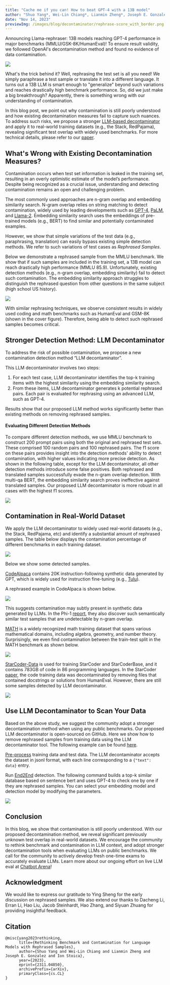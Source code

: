 ```yaml
---
title: "Cache me if you can! How to beat GPT-4 with a 13B model"
author: "Shuo Yang*, Wei-Lin Chiang*, Lianmin Zheng*, Joseph E. Gonzalez, Ion Stoica"
date: "Nov 14, 2023"
previewImg: /images/blog/decontaminator/rephrase-score_with_border.png
---
```



Announcing Llama-rephraser: 13B models reaching GPT-4 performance in major benchmarks (MMLU/GSK-8K/HumanEval)! 
To ensure result validity, we followed OpenAI's decontamination method and found no evidence of data contamination.


<img src="/images/blog/decontaminator/llama-rephraser.png" style="display:block; margin-top: auto; margin-left: auto; margin-right: auto; margin-bottom: auto;"></img>

What's the trick behind it? Well, rephrasing the test set is all you need! We simply paraphrase a test sample or translate it into a different language. It turns out a 13B LLM is smart enough to "generalize" beyond such variations and reaches drastically high benchmark performance. So, did we just make a big breakthrough? Apparently, there is something wrong with our understanding of contamination.

In this blog post, we point out why contamination is still poorly understood and how existing decontamination measures fail to capture such nuances. To address such risks, we propose a stronger [LLM-based decontaminator](https://github.com/lm-sys/llm-decontaminator) and apply it to real-world training datasets (e.g., the Stack, RedPajama), revealing significant test overlap with widely used benchmarks. 
For more technical details, please refer to our [paper](https://arxiv.org/pdf/2311.04850.pdf).


## **What's Wrong with Existing Decontamination Measures?**

Contamination occurs when test set information is leaked in the training set, resulting in an overly optimistic estimate of the model’s performance.
Despite being recognized as a crucial issue, understanding and detecting contamination remains an open and challenging problem.

The most commonly used approaches are n-gram overlap and embedding similarity search.
N-gram overlap relies on string matching to detect contamination, widely used by leading developments such as [GPT-4](https://arxiv.org/pdf/2303.08774.pdf), [PaLM](https://arxiv.org/pdf/2204.02311.pdf), and [Llama-2](https://arxiv.org/pdf/2307.09288.pdf).
Embedding similarity search uses the embeddings of pre-trained models (e.g., BERT) to find similar and potentially contaminated examples.

However, we show that simple variations of the test data (e.g., paraphrasing, translation) can easily bypass existing simple detection methods. 
We refer to such variations of test cases as _Rephrased Samples_.

Below we demonstrate a rephrased sample from the MMLU benchmark. We show that if such samples are included in the training set, a 13B model can reach drastically high performance (MMLU 85.9).
Unfortunately, existing detection methods (e.g., n-gram overlap, embedding similarity) fail to detect such contamination. The embedding similarity approach struggles to distinguish the rephrased question from other questions in the same subject (high school US history).



<img src="/images/blog/decontaminator/overview.png" style="display:block; margin:auto; max-width:100%; height:auto;">


With similar rephrasing techniques, we observe consistent results in widely used coding and math benchmarks such as HumanEval and GSM-8K (shown in the cover figure). Therefore, being able to detect such rephrased samples becomes critical.



## **Stronger Detection Method: LLM Decontaminator**

To address the risk of possible contamination, we propose a new contamination detection method “LLM decontaminator”.

This LLM decontaminator involves two steps:

  1. For each test case, LLM decontaminator identifies the top-k training items with the highest similarity using the embedding similarity search.
  2. From these items, LLM decontaminator generates k potential rephrased pairs. Each pair is evaluated for rephrasing using an advanced LLM, such as GPT-4.

Results show that our proposed LLM method works significantly better than existing methods on removing rephrased samples.

#### **Evaluating Different Detection Methods**

To compare different detection methods, we use MMLU benchmark to construct 200 prompt pairs using both the original and rephrased test sets. These comprised 100 random pairs and 100 rephrased pairs.
The f1 score on these pairs provides insight into the detection methods' ability to detect contamination, with higher values indicating more precise detection.
As shown in the following table, except for the LLM decontaminator, all other detection methods introduce some false positives. Both rephrased and translated samples successfully evade the n-gram overlap detection. With multi-qa BERT, the embedding similarity search proves ineffective against translated samples. Our proposed LLM decontaminator is more robust in all cases with the highest f1 scores.



<img src="/images/blog/decontaminator/MMLU-us-f1score.png" style="display:block; margin:auto; max-width:100%; height:auto;">

## **Contamination in Real-World Dataset**

We apply the LLM decontaminator to widely used real-world datasets (e.g., the Stack, RedPajama, etc) and identify a substantial amount of rephrased samples. The table below displays the contamination percentage of different benchmarks in each training dataset.


<img src="/images/blog/decontaminator/real-world-rephrase.png" style="display:block; margin:auto; max-width:100%; height:auto;">

Below we show some detected samples.

[CodeAlpaca](https://github.com/sahil280114/codealpaca) contains 20K instruction-following synthetic data generated by GPT, which is widely used for instruction fine-tuning (e.g., [Tulu](https://huggingface.co/TheBloke/tulu-30B-fp16)). 

A rephrased example in CodeAlpaca is shown below.

<img src="/images/blog/decontaminator/codealpaca-rephrase.png" style="display:block; margin-top: auto; margin-left: auto; margin-right: auto; margin-bottom: auto;"></img>

This suggests contamination may subtly present in synthetic data generated by LLMs. In the Phi-1 [report](https://arxiv.org/pdf/2306.11644.pdf), they also discover such semantically similar test samples that are undetectable by n-gram overlap.


[MATH](https://github.com/hendrycks/math) is a widely recognized math training dataset that spans various mathematical domains, including algebra, geometry, and number theory. 
Surprisingly, we even find contamination between the train-test split in the MATH benchmark as shown below.


<img src="/images/blog/decontaminator/MATH-rephrase.png" style="display:block; margin-top: auto; margin-left: auto; margin-right: auto; margin-bottom: auto;"></img>

[StarCoder-Data](https://huggingface.co/datasets/bigcode/starcoderdata) is used for training StarCoder and StarCoderBase, and it contains 783GB of code in 86 programming languages. In the StarCoder [paper](https://arxiv.org/pdf/2305.06161.pdf), the code training data was decontaminated by removing files that contained docstrings or solutions from HumanEval. However, there are still some samples detected by LLM decontaminator.

<img src="/images/blog/decontaminator/starcoder-rephrase.png" style="display:block; margin-top: auto; margin-left: auto; margin-right: auto; margin-bottom: auto;"></img>

## **Use LLM Decontaminator to Scan Your Data**

Based on the above study, we suggest the community adopt a stronger decontamination method when using any public benchmarks. Our proposed LLM decontaminator is open-sourced on GitHub.
Here we show how to remove rephrased samples from training data using the LLM decontaminator tool. The following example can be found [here](https://github.com/lm-sys/llm-decontaminator#detect).

[Pre-process](https://github.com/lm-sys/llm-decontaminator#pre-process) training data and test data.
The LLM decontaminator accepts the dataset in jsonl format, with each line corresponding to a `{"text": data}` entry.

Run [End2End](https://github.com/lm-sys/llm-decontaminator#end2end) detection.
The following command builds a top-k similar database based on sentence bert and uses GPT-4 to check one by one if they are rephrased samples. You can select your embedding model and detection model by modifying the parameters.

<img src="/images/blog/decontaminator/run-e2e.png" style="display:block; margin-top: auto; margin-left: auto; margin-right: auto; margin-bottom: auto;"></img>


## **Conclusion**

In this blog, we show that contamination is still poorly understood. With our proposed decontamination method, we reveal significant previously unknown test overlap in real-world datasets. We encourage the community to rethink benchmark and contamination in LLM context, and adopt stronger decontamination tools when evaluating LLMs on public benchmarks.
We call for the community to actively develop fresh one-time exams to accurately evaluate LLMs. Learn more about our ongoing effort on live LLM eval at [Chatbot Arena](https://huggingface.co/spaces/lmsys/chatbot-arena-leaderboard)!


## **Acknowledgment**

We would like to express our gratitude to Ying Sheng for the early discussion on rephrased samples.
We also extend our thanks to Dacheng Li, Erran Li, Hao Liu, Jacob Steinhardt, Hao Zhang, and Siyuan Zhuang for providing insightful feedback.


## **Citation**

```
@misc{yang2023rethinking,
      title={Rethinking Benchmark and Contamination for Language Models with Rephrased Samples}, 
      author={Shuo Yang and Wei-Lin Chiang and Lianmin Zheng and Joseph E. Gonzalez and Ion Stoica},
      year={2023},
      eprint={2311.04850},
      archivePrefix={arXiv},
      primaryClass={cs.CL}
}
```